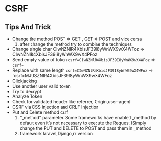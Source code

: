 # CSRF

## Tips And Trick

   - Change the method POST => GET , GET => POST and vice cersa
     1. after change the method try to combine the techniques 
   - Change single char CIwNZNlR4XbisJF39I8yWnWX9wX4WFoz => CIwNZNlR4XbisJF39I8yWnWX9wX4**P**Foz
   - Send empty value of token `csrf=CIwNZNlR4XbisJF39I8yWnWX9wX4WFoz` => `csrf=`
   - Replace with same length `csrf=CIwNZNlR4XbisJF39I8yWnWX9wX4WFoz` => `csrf=MJUSZNlR4XbisJF39I8yWnWX9wX4WFoz
   - Clickjacking
   - Use another user valid token
   - Try to decrypt
   - Analyze Token
   - Check for validated header like referrer, Origin,user-agent
   - CSRF via CSS injection and CRLF Injection
   - Put and Delete method csrf
     1. “_method” parameter.
Some frameworks have enabled _method by default even it’s not necessary to execute the Request
(Simply change the PUT and DELETE to POST and pass them in _method
     2. framework laravel,Django,rr version
